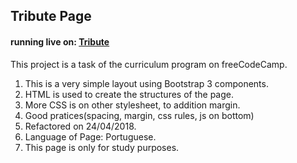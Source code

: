 ## Tribute Page
#### running live on:  [Tribute](https://thenewbiemaster.github.io/tribute/)
This project is a task of the curriculum program on freeCodeCamp.

1. This is a very simple layout using Bootstrap 3 components.
2. HTML is used to create the structures of the page.
3. More CSS is on other stylesheet, to addition margin.
4. Good pratices(spacing, margin, css rules, js on bottom)
5. Refactored on 24/04/2018.
6. Language of Page: Portuguese.
7. This page is only for study purposes. 
